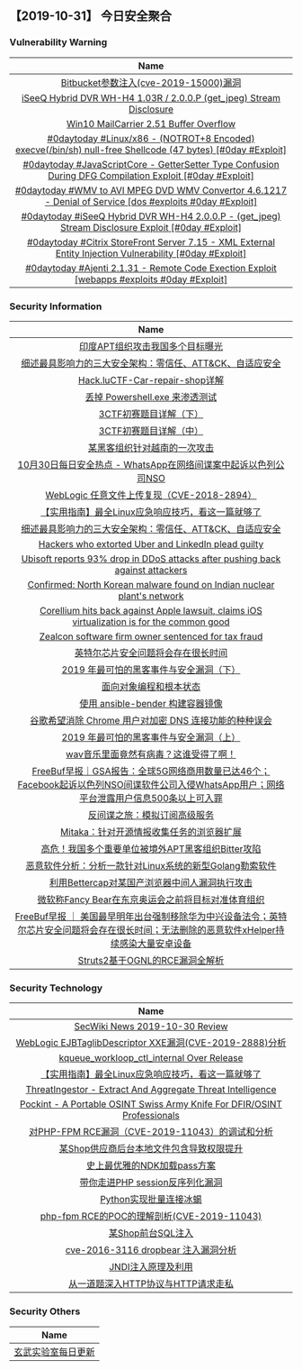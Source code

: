 
 ##   【2019-10-31】 今日安全聚合


###  						       							Vulnerability Warning

|                             Name                             |
| :----------------------------------------------------------: |
|[Bitbucket参数注入(cve-2019-15000)漏洞](https://www.seebug.org/vuldb/ssvid-98096)|
|[iSeeQ Hybrid DVR WH-H4 1.03R / 2.0.0.P (get_jpeg) Stream Disclosure](https://cxsecurity.com/issue/WLB-2019100192)|
|[Win10 MailCarrier 2.51 Buffer Overflow](https://cxsecurity.com/issue/WLB-2019100189)|
|[#0daytoday #Linux/x86 - (NOTROT+8 Encoded) execve(/bin/sh) null-free Shellcode (47 bytes) [#0day #Exploit]](http://0day.today/exploits/33434)|
|[#0daytoday #JavaScriptCore - GetterSetter Type Confusion During DFG Compilation Exploit [#0day #Exploit]](http://0day.today/exploits/33433)|
|[#0daytoday #WMV to AVI MPEG DVD WMV Convertor 4.6.1217 - Denial of Service [dos #exploits  #0day #Exploit]](http://0day.today/exploits/33432)|
|[#0daytoday #iSeeQ Hybrid DVR WH-H4 2.0.0.P - (get_jpeg) Stream Disclosure Exploit [#0day #Exploit]](http://0day.today/exploits/33431)|
|[#0daytoday #Citrix StoreFront Server 7.15 - XML External Entity Injection Vulnerability [#0day #Exploit]](http://0day.today/exploits/33430)|
|[#0daytoday #Ajenti 2.1.31 - Remote Code Exection Exploit  [webapps #exploits  #0day #Exploit]](http://0day.today/exploits/33424)|

### 						        							Security Information
|                             Name                                    |
| :----------------------------------------------------------: |
|[印度APT组织攻击我国多个目标曝光](https://www.anquanke.com/post/id/189971)|
|[细述最具影响力的三大安全架构：零信任、ATT&CK、自适应安全](https://www.anquanke.com/post/id/189841)|
|[Hack.luCTF-Car-repair-shop详解](https://www.anquanke.com/post/id/189701)|
|[丢掉 Powershell.exe 来渗透测试](https://www.anquanke.com/post/id/189152)|
|[3CTF初赛题目详解（下）](https://www.anquanke.com/post/id/189874)|
|[3CTF初赛题目详解（中）](https://www.anquanke.com/post/id/189851)|
|[某黑客组织针对越南的一次攻击](https://www.anquanke.com/post/id/189711)|
|[10月30日每日安全热点 - WhatsApp在网络间谍案中起诉以色列公司NSO](https://www.anquanke.com/post/id/189849)|
|[WebLogic 任意文件上传复现（CVE-2018-2894）](https://www.secpulse.com/archives/116860.html)|
|[【实用指南】最全Linux应急响应技巧，看这一篇就够了](https://www.secpulse.com/archives/116824.html)|
|[细述最具影响力的三大安全架构：零信任、ATT&CK、自适应安全](https://www.secpulse.com/archives/116712.html)|
|[Hackers who extorted Uber and LinkedIn plead guilty](https://www.zdnet.com/article/hackers-who-extorted-uber-and-linkedin-plead-guilty/#ftag=RSSbaffb68)|
|[Ubisoft reports 93% drop in DDoS attacks after pushing back against attackers](https://www.zdnet.com/article/ubisoft-reports-93-drop-in-ddos-attacks-after-pushing-back-against-attackers/#ftag=RSSbaffb68)|
|[Confirmed: North Korean malware found on Indian nuclear plant's network](https://www.zdnet.com/article/confirmed-north-korean-malware-found-on-indian-nuclear-plants-network/#ftag=RSSbaffb68)|
|[Corellium hits back against Apple lawsuit, claims iOS virtualization is for the common good](https://www.zdnet.com/article/corellium-hits-back-against-apple-lawsuit-claims-ios-virtualization-is-for-the-common-good/#ftag=RSSbaffb68)|
|[Zealcon software firm owner sentenced for tax fraud](https://www.zdnet.com/article/zealcon-software-firm-chief-sentenced-for-tax-fraud/#ftag=RSSbaffb68)|
|[英特尔芯片安全问题将会存在很长时间](https://linux.cn/article-11521-1.html?utm_source=rss&utm_medium=rss)|
|[2019 年最可怕的黑客事件与安全漏洞（下）](https://linux.cn/article-11520-1.html?utm_source=rss&utm_medium=rss)|
|[面向对象编程和根本状态](https://linux.cn/article-11519-1.html?utm_source=rss&utm_medium=rss)|
|[使用 ansible-bender 构建容器镜像](https://linux.cn/article-11518-1.html?utm_source=rss&utm_medium=rss)|
|[谷歌希望消除 Chrome 用户对加密 DNS 连接功能的种种误会](https://linux.cn/article-11517-1.html?utm_source=rss&utm_medium=rss)|
|[2019 年最可怕的黑客事件与安全漏洞（上）](https://linux.cn/article-11516-1.html?utm_source=rss&utm_medium=rss)|
|[wav音乐里面竟然有病毒？这谁受得了啊！](https://www.freebuf.com/news/217215.html)|
|[FreeBuf早报｜GSA报告：全球5G网络商用数量已达46个；Facebook起诉以色列NSO间谍软件公司入侵WhatsApp用户；网络平台泄露用户信息500条以上可入罪](https://www.freebuf.com/news/218502.html)|
|[反间谍之旅：模拟订阅高级服务](https://www.freebuf.com/articles/terminal/215594.html)|
|[Mitaka：针对开源情报收集任务的浏览器扩展](https://www.freebuf.com/sectool/215921.html)|
|[高危！我国多个重要单位被境外APT黑客组织Bitter攻陷](https://www.freebuf.com/articles/network/218446.html)|
|[恶意软件分析：分析一款针对Linux系统的新型Golang勒索软件](https://www.freebuf.com/articles/network/216235.html)|
|[利用Bettercap对某国产浏览器中间人漏洞执行攻击](https://www.freebuf.com/vuls/216058.html)|
|[微软称Fancy Bear在东京奥运会之前将目标对准体育组织](https://www.freebuf.com/news/218307.html)|
|[FreeBuf早报 ｜ 美国最早明年出台强制移除华为中兴设备法令；英特尔芯片安全问题将会存在很长时间；无法删除的恶意软件xHelper持续感染大量安卓设备](https://www.freebuf.com/news/218400.html)|
|[Struts2基于OGNL的RCE漏洞全解析](https://www.freebuf.com/vuls/217482.html)|

### 						        							Security  Technology
|                             Name                                    |
| :----------------------------------------------------------: |
|[SecWiki News 2019-10-30 Review](http://www.sec-wiki.com/?2019-10-30)|
|[WebLogic EJBTaglibDescriptor XXE漏洞(CVE-2019-2888)分析](https://paper.seebug.org/1067/)|
|[kqueue_workloop_ctl_internal Over Release](https://paper.seebug.org/1066/)|
|[【实用指南】最全Linux应急响应技巧，看这一篇就够了](https://www.4hou.com/technology/21264.html)|
|[ThreatIngestor - Extract And Aggregate Threat Intelligence](http://www.kitploit.com/2019/10/threatingestor-extract-and-aggregate.html)|
|[Pockint - A Portable OSINT Swiss Army Knife For DFIR/OSINT Professionals](http://www.kitploit.com/2019/10/pockint-portable-osint-swiss-army-knife.html)|
|[对PHP-FPM RCE漏洞（CVE-2019-11043）的调试和分析](http://xz.aliyun.com/t/6671)|
|[某Shop供应商后台本地文件包含导致权限提升](http://xz.aliyun.com/t/6636)|
|[史上最优雅的NDK加载pass方案](http://xz.aliyun.com/t/6643)|
|[带你走进PHP session反序列化漏洞](http://xz.aliyun.com/t/6640)|
|[Python实现批量连接冰蝎](http://xz.aliyun.com/t/6648)|
|[php-fpm RCE的POC的理解剖析(CVE-2019-11043)](http://xz.aliyun.com/t/6672)|
|[某Shop前台SQL注入](http://xz.aliyun.com/t/6635)|
|[cve-2016-3116 dropbear 注入漏洞分析](http://xz.aliyun.com/t/6632)|
|[JNDI注入原理及利用](http://xz.aliyun.com/t/6633)|
|[从一道题深入HTTP协议与HTTP请求走私](http://xz.aliyun.com/t/6631)|

### 						        							Security  Others
|                             Name                                    |
| :----------------------------------------------------------: |
|[玄武实验室每日更新](https://weibo.com/p/1006065582522936/wenzhang?from=page_100606_profile&wvr=6&mod=wenzhangmore)|

